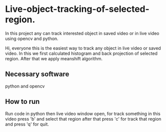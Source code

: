 # Live-object-tracking-of-selected-region.

In this project any can track interested object in saved video or in live video using opencv and python.


Hi, everyone this is the easiest way to track any object in live video or saved video. In this we first calculated histogram and back projection of selected region.
After that we apply meanshift algorithm.

## Necessary software
python and opencv

## How to run
Run code in python then live video window open, for track something in this video press 'b' and select that region after that press 'c' for track that region and press 'q' for quit.
